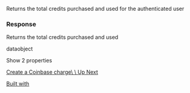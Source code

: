 Returns the total credits purchased and used for the authenticated user

### Response

Returns the total credits purchased and used

dataobject

Show 2 properties

[Create a Coinbase charge\\
\\
Up Next](https://openrouter.ai/docs/api-reference/create-a-coinbase-charge)

[Built with](https://buildwithfern.com/?utm_campaign=buildWith&utm_medium=docs&utm_source=openrouter.ai)
